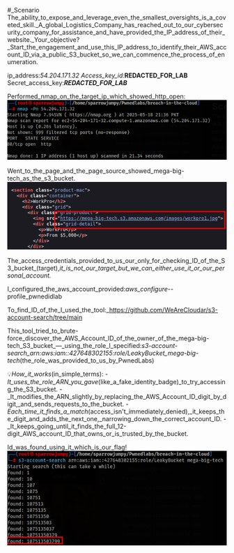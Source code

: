 #_Scenario
The_ability_to_expose_and_leverage_even_the_smallest_oversights_is_a_coveted_skill._A_global_Logistics_Company_has_reached_out_to_our_cybersecurity_company_for_assistance_and_have_provided_the_IP_address_of_their_website._Your_objective?_Start_the_engagement_and_use_this_IP_address_to_identify_their_AWS_account_ID_via_a_public_S3_bucket_so_we_can_commence_the_process_of_enumeration.

ip_address:_54.204.171.32
Access_key_id:_**REDACTED_FOR_LAB**
Secret_access_key:_**REDACTED_FOR_LAB**_

Performed_nmap_on_the_target_ip_which_showed_http_open:
![Screenshot](images/pasted_image_20250518213649.png)

Went_to_the_page_and_the_page_source_showed_mega-big-tech_as_the_s3_bucket.
![Screenshot](images/pasted_image_20250518213811.png)

The_access_credentials_provided_to_us_our_only_for_checking_ID_of_the_S3_bucket_(target),_it_is_not_our_target_but_we_can_either_use_it_or_our_personal_account._

I_configured_the_aws_account_provided:_aws_configure_--profile_pwnedidlab

To_find_ID_of_the_I_used_the_tool:_https://github.com/WeAreCloudar/s3-account-search/tree/main

This_tool_tried_to_brute-force_discover_the_AWS_Account_ID_of_the_owner_of_the_mega-big-tech_S3_bucket_—_using_the_role_I_specified:_s3-account-search_arn:aws:iam::427648302155:role/LeakyBucket_mega-big-tech_(the_role_was_provided_to_us_by_PwnedLabs)

💡_How_it_works_(in_simple_terms):
-_It_uses_the_role_ARN_you_gave_(like_a_fake_identity_badge)_to_try_accessing_the_S3_bucket.
-_It_modifies_the_ARN_slightly_by_replacing_the_AWS_Account_ID_digit_by_digit,_and_sends_requests_to_the_bucket.
-_Each_time_it_finds_a_match_(access_isn't_immediately_denied),_it_keeps_the_digit_and_adds_the_next_one,_narrowing_down_the_correct_account_ID.
-_It_keeps_going_until_it_finds_the_full_12-digit_AWS_account_ID_that_owns_or_is_trusted_by_the_bucket.

Id_was_found_using_it_which_is_our_flag!
![Screenshot](images/pasted_image_20250518224459.png)